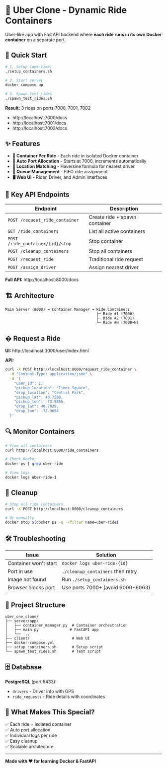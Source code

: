 # 🚗 Uber Clone - Dynamic Ride Containers

Uber-like app with FastAPI backend where **each ride runs in its own Docker container** on a separate port.

## 🚀 Quick Start

```bash
# 1. Setup (one-time)
./setup_containers.sh

# 2. Start server
docker compose up

# 3. Spawn test rides
./spawn_test_rides.sh
```

**Result:** 3 rides on ports 7000, 7001, 7002
- http://localhost:7000/docs
- http://localhost:7001/docs
- http://localhost:7002/docs

## ✨ Features

- **🐳 Container Per Ride** - Each ride in isolated Docker container
- **🔢 Auto Port Allocation** - Starts at 7000, increments automatically
- **📍 Location Matching** - Haversine formula for nearest driver
- **🎯 Queue Management** - FIFO ride assignment
- **🖥️ Web UI** - Rider, Driver, and Admin interfaces

## 📡 Key API Endpoints

| Endpoint | Description |
|----------|-------------|
| `POST /request_ride_container` | Create ride + spawn container |
| `GET /ride_containers` | List all active containers |
| `POST /ride_container/{id}/stop` | Stop container |
| `POST /cleanup_containers` | Stop all containers |
| `POST /request_ride` | Traditional ride request |
| `POST /assign_driver` | Assign nearest driver |

**Full API:** http://localhost:8000/docs

## 🏗️ Architecture

```
Main Server (8000) → Container Manager → Ride Containers
                                         ├─ Ride #1 (7000)
                                         ├─ Ride #2 (7001)
                                         └─ Ride #N (7000+N)
```

## � Request a Ride

**UI:** http://localhost:3000/user/index.html

**API:**
```bash
curl -X POST http://localhost:8000/request_ride_container \
  -H "Content-Type: application/json" \
  -d '{
    "user_id": 1,
    "pickup_location": "Times Square",
    "drop_location": "Central Park",
    "pickup_lat": 40.7580,
    "pickup_lon": -73.9855,
    "drop_lat": 40.7829,
    "drop_lon": -73.9654
  }'
```

## 🔍 Monitor Containers

```bash
# View all containers
curl http://localhost:8000/ride_containers

# Check Docker
docker ps | grep uber-ride

# View logs
docker logs uber-ride-1
```

## 🧹 Cleanup

```bash
# Stop all ride containers
curl -X POST http://localhost:8000/cleanup_containers

# Or manually
docker stop $(docker ps -q --filter name=uber-ride)
```

## 🛠️ Troubleshooting

| Issue | Solution |
|-------|----------|
| Container won't start | `docker logs uber-ride-{id}` |
| Port in use | `./cleanup_containers` then retry |
| Image not found | Run `./setup_containers.sh` |
| Browser blocks port | Use ports 7000+ (avoid 6000-6063) |

## 📁 Project Structure

```
uber_one_clone/
├── server/app/
│   ├── container_manager.py  # Container orchestration
│   ├── main.py              # FastAPI app
│   └── ...
├── client/                   # Web UI
├── docker-compose.yml
├── setup_containers.sh       # Setup script
└── spawn_test_rides.sh       # Test script
```

## 🗄️ Database

**PostgreSQL** (port 5433):
- `drivers` - Driver info with GPS
- `ride_requests` - Ride details with coordinates

## 🎯 What Makes This Special?

✅ Each ride = isolated container  
✅ Auto port allocation  
✅ Individual logs per ride  
✅ Easy cleanup  
✅ Scalable architecture  

---

**Made with ❤️ for learning Docker & FastAPI**
